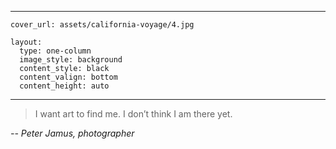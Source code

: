 
---

    cover_url: assets/california-voyage/4.jpg

    layout:
      type: one-column
      image_style: background
      content_style: black
      content_valign: bottom
      content_height: auto 
        
---

> I want art to find me. I don’t think I am there yet.

<em>-- Peter Jamus, photographer</em>
